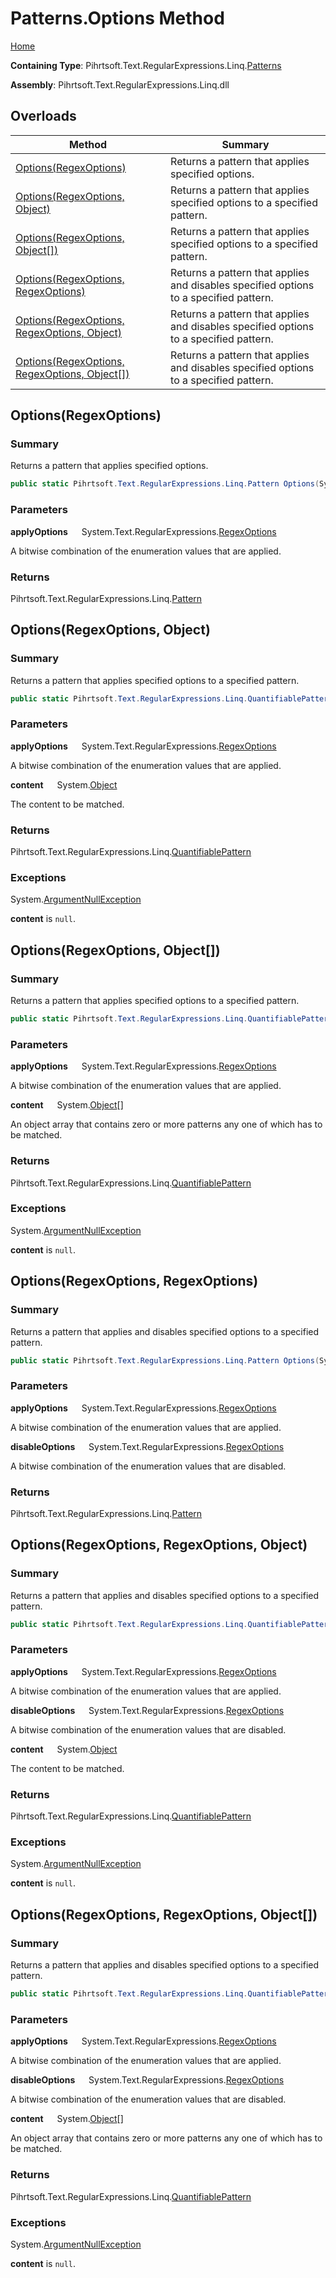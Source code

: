 # Patterns\.Options Method

[Home](../../../../../../README.md)

**Containing Type**: Pihrtsoft\.Text\.RegularExpressions\.Linq\.[Patterns](../README.md)

**Assembly**: Pihrtsoft\.Text\.RegularExpressions\.Linq\.dll

## Overloads

| Method | Summary |
| ------ | ------- |
| [Options(RegexOptions)](#Pihrtsoft_Text_RegularExpressions_Linq_Patterns_Options_System_Text_RegularExpressions_RegexOptions_) | Returns a pattern that applies specified options\. |
| [Options(RegexOptions, Object)](#Pihrtsoft_Text_RegularExpressions_Linq_Patterns_Options_System_Text_RegularExpressions_RegexOptions_System_Object_) | Returns a pattern that applies specified options to a specified pattern\. |
| [Options(RegexOptions, Object\[\])](#Pihrtsoft_Text_RegularExpressions_Linq_Patterns_Options_System_Text_RegularExpressions_RegexOptions_System_Object___) | Returns a pattern that applies specified options to a specified pattern\. |
| [Options(RegexOptions, RegexOptions)](#Pihrtsoft_Text_RegularExpressions_Linq_Patterns_Options_System_Text_RegularExpressions_RegexOptions_System_Text_RegularExpressions_RegexOptions_) | Returns a pattern that applies and disables specified options to a specified pattern\. |
| [Options(RegexOptions, RegexOptions, Object)](#Pihrtsoft_Text_RegularExpressions_Linq_Patterns_Options_System_Text_RegularExpressions_RegexOptions_System_Text_RegularExpressions_RegexOptions_System_Object_) | Returns a pattern that applies and disables specified options to a specified pattern\. |
| [Options(RegexOptions, RegexOptions, Object\[\])](#Pihrtsoft_Text_RegularExpressions_Linq_Patterns_Options_System_Text_RegularExpressions_RegexOptions_System_Text_RegularExpressions_RegexOptions_System_Object___) | Returns a pattern that applies and disables specified options to a specified pattern\. |

## Options\(RegexOptions\) <a name="Pihrtsoft_Text_RegularExpressions_Linq_Patterns_Options_System_Text_RegularExpressions_RegexOptions_"></a>

### Summary

Returns a pattern that applies specified options\.

```csharp
public static Pihrtsoft.Text.RegularExpressions.Linq.Pattern Options(System.Text.RegularExpressions.RegexOptions applyOptions)
```

### Parameters

**applyOptions** &emsp; System\.Text\.RegularExpressions\.[RegexOptions](https://docs.microsoft.com/en-us/dotnet/api/system.text.regularexpressions.regexoptions)

A bitwise combination of the enumeration values that are applied\.

### Returns

Pihrtsoft\.Text\.RegularExpressions\.Linq\.[Pattern](../../Pattern/README.md)

## Options\(RegexOptions, Object\) <a name="Pihrtsoft_Text_RegularExpressions_Linq_Patterns_Options_System_Text_RegularExpressions_RegexOptions_System_Object_"></a>

### Summary

Returns a pattern that applies specified options to a specified pattern\.

```csharp
public static Pihrtsoft.Text.RegularExpressions.Linq.QuantifiablePattern Options(System.Text.RegularExpressions.RegexOptions applyOptions, object content)
```

### Parameters

**applyOptions** &emsp; System\.Text\.RegularExpressions\.[RegexOptions](https://docs.microsoft.com/en-us/dotnet/api/system.text.regularexpressions.regexoptions)

A bitwise combination of the enumeration values that are applied\.

**content** &emsp; System\.[Object](https://docs.microsoft.com/en-us/dotnet/api/system.object)

The content to be matched\.

### Returns

Pihrtsoft\.Text\.RegularExpressions\.Linq\.[QuantifiablePattern](../../QuantifiablePattern/README.md)

### Exceptions

System\.[ArgumentNullException](https://docs.microsoft.com/en-us/dotnet/api/system.argumentnullexception)

**content** is `null`\.

## Options\(RegexOptions, Object\[\]\) <a name="Pihrtsoft_Text_RegularExpressions_Linq_Patterns_Options_System_Text_RegularExpressions_RegexOptions_System_Object___"></a>

### Summary

Returns a pattern that applies specified options to a specified pattern\.

```csharp
public static Pihrtsoft.Text.RegularExpressions.Linq.QuantifiablePattern Options(System.Text.RegularExpressions.RegexOptions applyOptions, params object[] content)
```

### Parameters

**applyOptions** &emsp; System\.Text\.RegularExpressions\.[RegexOptions](https://docs.microsoft.com/en-us/dotnet/api/system.text.regularexpressions.regexoptions)

A bitwise combination of the enumeration values that are applied\.

**content** &emsp; System\.[Object](https://docs.microsoft.com/en-us/dotnet/api/system.object)\[\]

An object array that contains zero or more patterns any one of which has to be matched\.

### Returns

Pihrtsoft\.Text\.RegularExpressions\.Linq\.[QuantifiablePattern](../../QuantifiablePattern/README.md)

### Exceptions

System\.[ArgumentNullException](https://docs.microsoft.com/en-us/dotnet/api/system.argumentnullexception)

**content** is `null`\.

## Options\(RegexOptions, RegexOptions\) <a name="Pihrtsoft_Text_RegularExpressions_Linq_Patterns_Options_System_Text_RegularExpressions_RegexOptions_System_Text_RegularExpressions_RegexOptions_"></a>

### Summary

Returns a pattern that applies and disables specified options to a specified pattern\.

```csharp
public static Pihrtsoft.Text.RegularExpressions.Linq.Pattern Options(System.Text.RegularExpressions.RegexOptions applyOptions, System.Text.RegularExpressions.RegexOptions disableOptions)
```

### Parameters

**applyOptions** &emsp; System\.Text\.RegularExpressions\.[RegexOptions](https://docs.microsoft.com/en-us/dotnet/api/system.text.regularexpressions.regexoptions)

A bitwise combination of the enumeration values that are applied\.

**disableOptions** &emsp; System\.Text\.RegularExpressions\.[RegexOptions](https://docs.microsoft.com/en-us/dotnet/api/system.text.regularexpressions.regexoptions)

A bitwise combination of the enumeration values that are disabled\.

### Returns

Pihrtsoft\.Text\.RegularExpressions\.Linq\.[Pattern](../../Pattern/README.md)

## Options\(RegexOptions, RegexOptions, Object\) <a name="Pihrtsoft_Text_RegularExpressions_Linq_Patterns_Options_System_Text_RegularExpressions_RegexOptions_System_Text_RegularExpressions_RegexOptions_System_Object_"></a>

### Summary

Returns a pattern that applies and disables specified options to a specified pattern\.

```csharp
public static Pihrtsoft.Text.RegularExpressions.Linq.QuantifiablePattern Options(System.Text.RegularExpressions.RegexOptions applyOptions, System.Text.RegularExpressions.RegexOptions disableOptions, object content)
```

### Parameters

**applyOptions** &emsp; System\.Text\.RegularExpressions\.[RegexOptions](https://docs.microsoft.com/en-us/dotnet/api/system.text.regularexpressions.regexoptions)

A bitwise combination of the enumeration values that are applied\.

**disableOptions** &emsp; System\.Text\.RegularExpressions\.[RegexOptions](https://docs.microsoft.com/en-us/dotnet/api/system.text.regularexpressions.regexoptions)

A bitwise combination of the enumeration values that are disabled\.

**content** &emsp; System\.[Object](https://docs.microsoft.com/en-us/dotnet/api/system.object)

The content to be matched\.

### Returns

Pihrtsoft\.Text\.RegularExpressions\.Linq\.[QuantifiablePattern](../../QuantifiablePattern/README.md)

### Exceptions

System\.[ArgumentNullException](https://docs.microsoft.com/en-us/dotnet/api/system.argumentnullexception)

**content** is `null`\.

## Options\(RegexOptions, RegexOptions, Object\[\]\) <a name="Pihrtsoft_Text_RegularExpressions_Linq_Patterns_Options_System_Text_RegularExpressions_RegexOptions_System_Text_RegularExpressions_RegexOptions_System_Object___"></a>

### Summary

Returns a pattern that applies and disables specified options to a specified pattern\.

```csharp
public static Pihrtsoft.Text.RegularExpressions.Linq.QuantifiablePattern Options(System.Text.RegularExpressions.RegexOptions applyOptions, System.Text.RegularExpressions.RegexOptions disableOptions, params object[] content)
```

### Parameters

**applyOptions** &emsp; System\.Text\.RegularExpressions\.[RegexOptions](https://docs.microsoft.com/en-us/dotnet/api/system.text.regularexpressions.regexoptions)

A bitwise combination of the enumeration values that are applied\.

**disableOptions** &emsp; System\.Text\.RegularExpressions\.[RegexOptions](https://docs.microsoft.com/en-us/dotnet/api/system.text.regularexpressions.regexoptions)

A bitwise combination of the enumeration values that are disabled\.

**content** &emsp; System\.[Object](https://docs.microsoft.com/en-us/dotnet/api/system.object)\[\]

An object array that contains zero or more patterns any one of which has to be matched\.

### Returns

Pihrtsoft\.Text\.RegularExpressions\.Linq\.[QuantifiablePattern](../../QuantifiablePattern/README.md)

### Exceptions

System\.[ArgumentNullException](https://docs.microsoft.com/en-us/dotnet/api/system.argumentnullexception)

**content** is `null`\.

